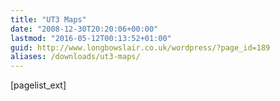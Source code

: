 ```yaml
---
title: "UT3 Maps"
date: "2008-12-30T20:20:06+00:00"
lastmod: "2016-05-12T00:13:52+01:00"
guid: http://www.longbowslair.co.uk/wordpress/?page_id=189
aliases: /downloads/ut3-maps/
---
```


\[pagelist\_ext\]

